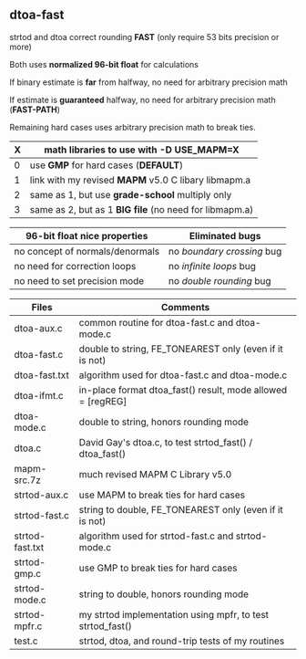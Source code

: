## dtoa-fast		
strtod and dtoa correct rounding **FAST** (only require 53 bits precision or more)

Both uses **normalized 96-bit float** for calculations		

If binary estimate is **far** from halfway, no need for arbitrary precision math		

If estimate is **guaranteed** halfway, no need for arbitrary precision math (**FAST-PATH**)

Remaining hard cases uses arbitrary precision math to break ties.		
		
| X | math libraries to use with -D USE_MAPM=X                     |		
|---| -------------------------------------------------------------|
| 0 | use **GMP** for hard cases (**DEFAULT**)                     |		
| 1 | link with my revised **MAPM** v5.0 C libary libmapm.a        |		
| 2 | same as 1, but use **grade-school** multiply only            |		
| 3 | same as 2, but as 1 **BIG file** (no need for libmapm.a)     |		
			
		
| 96-bit float nice properties    | Eliminated bugs |		
| ----------------------------    | --------------- |		
| no concept of normals/denormals | no *boundary crossing* bug |		
| no need for correction loops    | no *infinite loops* bug    |		
| no need to set precision mode   | no *double rounding* bug   |		
		
| Files           | Comments |		
| -----           | -------- |		
| dtoa-aux.c      | common routine for dtoa-fast.c and dtoa-mode.c              |		
| dtoa-fast.c     | double to string, FE_TONEAREST only (even if it is not)     |		
| dtoa-fast.txt   | algorithm used for dtoa-fast.c and dtoa-mode.c              |
| dtoa-ifmt.c     | in-place format dtoa_fast() result, mode allowed = [regREG] |		
| dtoa-mode.c     | double to string, honors rounding mode                      |		
| dtoa.c          | David Gay's dtoa.c, to test strtod_fast() / dtoa_fast()     |		
| mapm-src.7z     | much revised MAPM C Library v5.0                            |		
| strtod-aux.c    | use MAPM to break ties for hard cases                       |		
| strtod-fast.c   | string to double, FE_TONEAREST only (even if it is not)     |		
| strtod-fast.txt | algorithm used for strtod-fast.c and strtod-mode.c          |		
| strtod-gmp.c    | use GMP to break ties for hard cases                        |		
| strtod-mode.c   | string to double, honors rounding mode                      |
| strtod-mpfr.c   | my strtod implementation using mpfr, to test strtod_fast()  |
| test.c          | strtod, dtoa, and round-trip tests of my routines           |	

